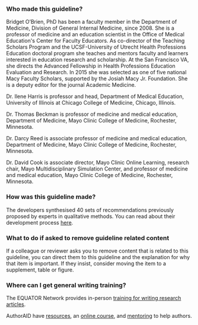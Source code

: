 ### Who made this guideline?
<!-- #ASK: Lifted from article. Update? -->
Bridget O’Brien, PhD has been a faculty member in the Department of Medicine, Division of General Internal Medicine, since 2008. She is a professor of medicine and an education scientist in the Office of Medical Education's Center for Faculty Educators. As co-director of the Teaching Scholars Program and the UCSF-University of Utrecht Health Professions Education doctoral program she teaches and mentors faculty and learners interested in education research and scholarship. At the San Francisco VA, she directs the Advanced Fellowship in Health Professions Education Evaluation and Research. In 2015 she was selected as one of five national Macy Faculty Scholars, supported by the Josiah Macy Jr. Foundation. She is a deputy editor for the journal Academic Medicine.

Dr. Ilene Harris is professor and head, Department of Medical Education, University of Illinois at Chicago College of Medicine, Chicago, Illinois.

Dr. Thomas Beckman is professor of medicine and medical education, Department of Medicine, Mayo Clinic College of Medicine, Rochester, Minnesota.

Dr. Darcy Reed is associate professor of medicine and medical education, Department of Medicine, Mayo Clinic College of Medicine, Rochester, Minnesota.

Dr. David Cook is associate director, Mayo Clinic Online Learning, research chair, Mayo Multidisciplinary Simulation Center, and professor of medicine and medical education, Mayo Clinic College of Medicine, Rochester, Minnesota.

### How was this guideline made?

The developers synthesised 40 sets of recommendations previously proposed by experts in qualitative methods. You can read about their development process [here](doi.org/10.1097/ACM.0000000000000388).

### What to do if asked to remove guideline related content

If a colleague or reviewer asks you to remove content that is related to this guideline, you can direct them to this guideline and the explanation for why that item is important. If they insist, consider moving the item to a supplement, table or figure.

### Where can I get general writing training?

The EQUATOR Network provides in-person [training for writing research articles](https://www.equator-network.org/2023/01/24/uk-equator-centre-publication-school-april-2023/).

AuthorAID have [resources](https://www.authoraid.info/en/resources/), an [online course](https://www.authoraid.info/en/e-learning/), and [mentoring](https://www.authoraid.info/en/mentoring/) to help authors.
